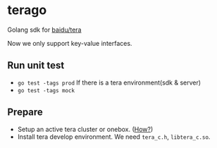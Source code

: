 # terago
Golang sdk for [baidu/tera](https://github.com/baidu/tera)

Now we only support key-value interfaces. 

## Run unit test

 * `go test -tags prod` If there is a tera environment(sdk & server)
 * `go test -tags mock`
 
## Prepare

 * Setup an active tera cluster or onebox. ([How?](https://github.com/baidu/tera/blob/master/doc/en/onebox.md))
 * Install tera develop environment. We need `tera_c.h`, `libtera_c.so`.
